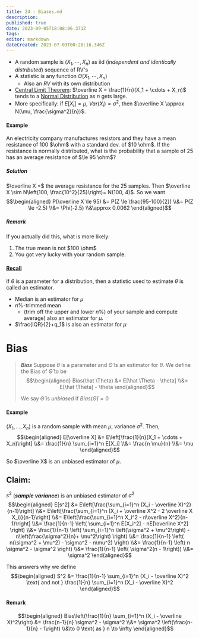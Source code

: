 ```yaml
---
title: 24 - Biases.md
description: 
published: true
date: 2023-09-05T18:08:06.371Z
tags: 
editor: markdown
dateCreated: 2023-07-03T00:28:16.346Z
---
```


- A random sample is $(X_1, \cdots, X_n)$ as iid (*independent and identically distributed*) sequence of RV's
- A statistic is any function $\Theta(X_1, \cdots, X_n)$
    - Also an $RV$ with its own distribution
- [Central Limit Theorem](/courses/y2/fall/stats_3y03/lecture_notes/24_-_Biases.md): $\overline X = \frac{1}{n}(X_1 + \cdots + X_n)$ tends to a [Normal Distribution](/courses/y2/fall/stats_3y03/lecture_notes/24_-_Biases.md) as $n$ gets large.
- More specifically: if $E[X_i] = \mu$, $Var(X_i) = \sigma^2$, then $\overline X \approx N(\mu, \frac{\sigma^2}{n})$.

#### Example
An electricity company manufactures resistors and they have a mean resistance of 100 $\ohm$ with a standard dev. of $10 \ohm$. If the resistance is normally distributed, what is the probability that a sample of 25 has an average resistance of $\le 95 \ohm$?

##### Solution
$\overline X =$ the average resistance for the 25 samples. Then $\overline X \sim N\left(100, \frac{10^2}{25}\right)= N(100, 4)$. So we want
$$\begin{aligned}
    P(\overline X \le 95)
    &=
        P(Z \le \frac{95-100}{2})
    \\&=
        P(Z \le -2.5)
    \\&=
        \Phi(-2.5)
    \\&\approx
        0.0062
\end{aligned}$$

##### Remark
If you actually did this, what is more likely:
1. The true mean is not $100 \ohm$
2. You got very lucky with your random sample.

#### [Recall](/courses/y2/fall/stats_3y03/lecture_notes/24_-_Biases.md)
If $\theta$ is a parameter for a distribution, then a statistic used to estimate $\theta$ is called an estimator.
- Median is an estimator for $\mu$
- $n\%$-trimmed mean
    - (trim off the upper and lower $n\%$) of your sample and compute average) also an estimator for $\mu$.
- $\frac{IQR}{2}+q_1$ is also an estimator for $\mu$

# Bias
> ***Bias***
> Suppose $\theta$ is a parameter and $\hat \Theta$ is an estimator for $\theta$. We define the Bias of $\hat \Theta$ to be
> $$\begin{aligned}
>     Bias(\hat \Theta)
>     &=
>         E[\hat \Theta - \theta]
>     \\&=
>         E[\hat \Theta] - \theta
> \end{aligned}$$
> 
> We say $\hat \Theta$ is *unbiased* if $Bias (\hat \Theta) = 0$

#### Example
$(X_1, \dots, X_n)$ is a random sample with mean $\mu$, variance $\sigma^2$. Then,
$$\begin{aligned}
    E[\overline X] &= E\left[\frac{1}{n}(X_1 + \cdots + X_n)\right]
    \\&=
        \frac{1}{n} \sum_{i=1}^n E[X_i]
    \\&=
        \frac{n \mu}{n} 
    \\&= 
        \mu
\end{aligned}$$

So $\overline X$ is an unbiased estimator of $\mu$.

## Claim:
$s^2$ (***sample variance***) is an unbiased estimator of $\sigma^2$
$$\begin{aligned}
    E[s^2]
    &=
        E\left[\frac{\sum_{i=1}^n (X_i - \overline X)^2}{n-1}\right]
    \\&=
        E\left[\frac{\sum_{i=1}^n (X_i + \overline X^2 - 2 \overline X X_i)}{n-1}\right]
    \\&=
        E\left[\frac{\sum_{i=1}^n X_i^2 - n\overline X^2}{n-1}\right]
    \\&=
        \frac{1}{n-1} \left( \sum_{i=1}^n E[X_i^2] - nE[\overline X^2] \right)
    \\&=
        \frac{1}{n-1} \left( \sum_{i=1}^n \left(\sigma^2 + \mu^2\right) - n\left(\frac{\sigma^2}{n}+ \mu^2\right) \right)
    \\&=
        \frac{1}{n-1} \left( n(\sigma^2 + \mu^2) - \sigma^2 - n\mu^2) \right)
    \\&=
        \frac{1}{n-1} \left( n \sigma^2 - \sigma^2 \right)
    \\&=
        \frac{1}{n-1} \left( \sigma^2(n - 1\right))
    \\&=
        \sigma^2
\end{aligned}$$

This answers why we define
$$\begin{aligned}
    S^2 &= \frac{1}{n-1} \sum_{i=1}^n (X_i - \overline X)^2
    \text{ and not }
    \frac{1}{n} \sum_{i=1}^n (X_i - \overline X)^2
\end{aligned}$$

#### Remark
$$\begin{aligned}
    Bias\left(\frac{1}{n} \sum_{i=1}^n (X_i - \overline X)^2\right)
    &=
        \frac{n-1}{n} \sigma^2 - \sigma^2
    \\&=
        \sigma^2 \left(\frac{n-1}{n} - 1\right)
    \\&\to 0 \text{ as } n \to \infty
\end{aligned}$$

